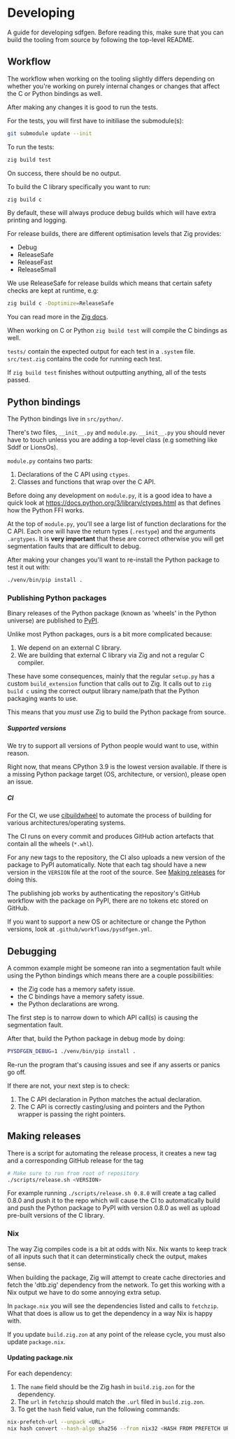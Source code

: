 # Developing

A guide for developing sdfgen. Before reading this, make sure that you
can build the tooling from source by following the top-level README.

## Workflow

The workflow when working on the tooling slightly differs depending on whether
you're working on purely internal changes or changes that affect the C or Python
bindings as well.

After making any changes it is good to run the tests.

For the tests, you will first have to initiliase the submodule(s):
```sh
git submodule update --init
```

To run the tests:
```sh
zig build test
```

On success, there should be no output.

To build the C library specifically you want to run:
```sh
zig build c
```

By default, these will always produce debug builds which will have extra printing
and logging.

For release builds, there are different optimisation levels that Zig provides:
* Debug
* ReleaseSafe
* ReleaseFast
* ReleaseSmall

We use ReleaseSafe for release builds which means that certain safety checks are
kept at runtime, e.g:
```sh
zig build c -Doptimize=ReleaseSafe
```

You can read more in the
[Zig docs](https://ziglang.org/documentation/master/#Build-Mode).

When working on C or Python `zig build test` will compile the C bindings as
well.

`tests/` contain the expected output for each test in a `.system` file.
`src/test.zig` contains the code for running each test.

If `zig build test` finishes without outputting anything, all of the tests
passed.

## Python bindings

The Python bindings live in `src/python/`.

There's two files, `__init__.py` and `module.py`. `__init__.py` you should never
have to touch unless you are adding a top-level class (e.g something like Sddf
or LionsOs).

`module.py` contains two parts:
1. Declarations of the C API using `ctypes`.
2. Classes and functions that wrap over the C API.

Before doing any development on `module.py`, it is a good idea to have a quick
look at https://docs.python.org/3/library/ctypes.html as that defines how the
Python FFI works.

At the top of `module.py`, you'll see a large list of function declarations for
the C API. Each one will have the return types (`.restype`) and the arguments
`.argtypes`. It is **very important** that these are correct otherwise you will
get segmentation faults that are difficult to debug.

After making your changes you'll want to re-install the Python package to test
it out with:
```sh
./venv/bin/pip install .
```

### Publishing Python packages

Binary releases of the Python package (known as 'wheels' in the Python universe)
are published to [PyPI](https://pypi.org/project/sdfgen/).

Unlike most Python packages, ours is a bit more complicated because:
1. We depend on an external C library.
2. We are building that external C library via Zig and not a regular C compiler.

These have some consequences, mainly that the regular `setup.py` has a custom
`build_extension` function that calls out to Zig. It calls out to `zig build c`
using the correct output library name/path that the Python packaging
wants to use.

This means that you *must* use Zig to build the Python package from source.

##### Supported versions

We try to support all versions of Python people would want to use, within reason.

Right now, that means CPython 3.9 is the lowest version available. If there is a
missing Python package target (OS, architecture, or version), please open an issue.

##### CI

For the CI, we use [cibuildwheel](https://cibuildwheel.pypa.io/) to
automate the process of building for various architectures/operating systems.

The CI runs on every commit and produces GitHub action artefacts that contain
all the wheels (`*.whl`).

For any new tags to the repository, the CI also uploads a new version of the
package to PyPI automatically. Note that each tag should have a new version in
the `VERSION` file at the root of the source.
See [Making releases](#making-releases) for doing this.

The publishing job works by authenticating the repository's GitHub workflow with
the package on PyPI, there are no tokens etc stored on GitHub.

If you want to support a new OS or achitecture or change the Python versions,
look at `.github/workflows/pysdfgen.yml`.

## Debugging

A common example might be someone ran into a segmentation fault while using the
Python bindings which means there are a couple possibilities:
* the Zig code has a memory safety issue.
* the C bindings have a memory safety issue.
* the Python declarations are wrong.

The first step is to narrow down to which API call(s) is causing the
segmentation fault.

After that, build the Python package in debug mode by doing:
```sh
PYSDFGEN_DEBUG=1 ./venv/bin/pip install .
```

Re-run the program that's causing issues and see if any asserts or panics go
off.

If there are not, your next step is to check:
1. The C API declaration in Python matches the actual declaration.
2. The C API is correctly casting/using and pointers and the Python wrapper is
   passing the right pointers.

## Making releases

There is a script for automating the release process, it creates a new tag
and a corresponding GitHub release for the tag

```sh
# Make sure to run from root of repository
./scripts/release.sh <VERSION>
```

For example running `./scripts/release.sh 0.8.0` will create a tag called
0.8.0 and push it to the repo which will cause the CI to automatically build
and push the Python package to PyPI with version 0.8.0 as well as upload
pre-built versions of the C library.

### Nix

The way Zig compiles code is a bit at odds with Nix. Nix wants to keep track
of all inputs such that it can determinstically check the output, makes sense.

When building the package, Zig will attempt to create cache directories and
fetch the 'dtb.zig' dependency from the network. To get this working with a Nix
output we have to do some annoying extra setup.

In `package.nix` you will see the dependencies listed and calls to `fetchzip`.
What that does is allow us to get the dependency in a way Nix is happy with.

If you update `build.zig.zon` at any point of the release cycle, you must also
update `package.nix`.

#### Updating package.nix

For each dependency:
1. The `name` field should be the Zig hash in `build.zig.zon` for the dependency.
2. The `url` in `fetchzip` should match the `.url` filed in `build.zig.zon`.
3. To get the `hash` field value, run the following commands:
```sh
nix-prefetch-url --unpack <URL>
nix hash convert --hash-algo sha256 --from nix32 <HASH FROM PREFETCH URL>
```

